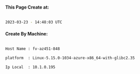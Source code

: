 
   
#### This Page Create at:

```bash

2023-03-23 - 14:48:03 UTC

```

#### Create By Machine:

```bash

Host Name : fv-az451-848

platform  : Linux-5.15.0-1034-azure-x86_64-with-glibc2.35

Ip Local  : 10.1.0.195

```


